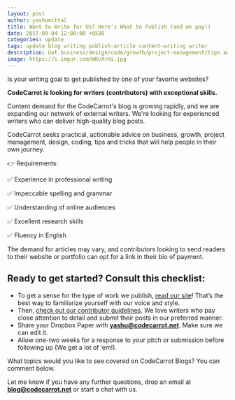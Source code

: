 ```yaml
---
layout: post
author: yashumittal
title: Want to Write for Us? Here's What to Publish (and we pay!)
date: 2017-09-04 12:00:00 +0530
categories: update
tags: update blog writing publish-article content-writing writer
description: Got business/design/code/growth/project-management/tips advice to share? Here’s what we look for from contributors.
image: https://i.imgur.com/WKvXrHi.jpg
---
```


Is your writing goal to get published by one of your favorite websites?

**CodeCarrot is looking for writers (contributors) with exceptional skills.**

Content demand for the CodeCarrot's blog is growing rapidly, and we are expanding our network of external writers. We're looking for experienced writers who can deliver high-quality blog posts.

CodeCarrot seeks practical, actionable advice on business, growth, project management, design, coding, tips and tricks that will help people in their own journey.

👉 Requirements:

✅ Experience in professional writing

✅ Impeccable spelling and grammar

✅ Understanding of online audiences

✅ Excellent research skills

✅ Fluency in English

The demand for articles may vary, and contributors looking to send readers to their website or portfolio can opt for a link in their bio of payment.

## Ready to get started? Consult this checklist:

* To get a sense for the type of work we publish, [read our site](/)! That’s the best way to familiarize yourself with our voice and style.
* Then, [check out our contributor guidelines](https://codecarrot.freshdesk.com/support/solutions/folders/35000173707). We love writers who pay close attention to detail and submit their posts in our preferred manner.
* Share your Dropbox Paper with **[yashu@codecarrot.net](mailto:yashu@codecarrot.net)**. Make sure we can edit it.
* Allow one-two weeks for a response to your pitch or submission before following up (We get a lot of ‘em!).

What topics would you like to see covered on CodeCarrot Blogs? You can comment below.

Let me know if you have any further questions, drop an email at **[blog@codecarrot.net](mailto:blog@codecarrot.net)** or start a chat with us.
